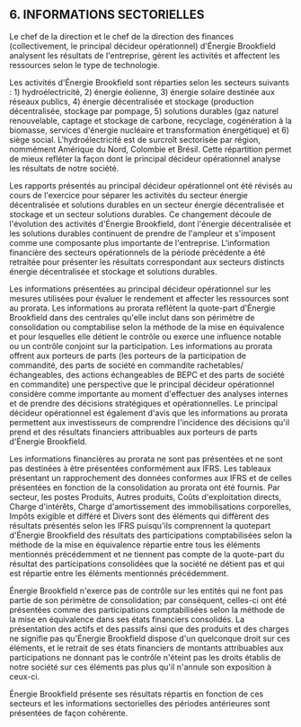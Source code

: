 ## 6. INFORMATIONS SECTORIELLES

Le chef de la direction et le chef de la direction des finances (collectivement, le principal décideur opérationnel) d'Énergie Brookfield analysent les résultats de l'entreprise, gèrent les activités et affectent les ressources selon le type de technologie.

Les activités d'Énergie Brookfield sont réparties selon les secteurs suivants : 1) hydroélectricité, 2) énergie éolienne, 3) énergie solaire destinée aux réseaux publics, 4) énergie décentralisée et stockage (production décentralisée, stockage par pompage, 5) solutions durables (gaz naturel renouvelable, captage et stockage de carbone, recyclage, cogénération à la biomasse, services d'énergie nucléaire et transformation énergétique) et 6) siège social. L'hydroélectricité est de surcroît sectorisée par région, nommément Amérique du Nord, Colombie et Brésil. Cette répartition permet de mieux refléter la façon dont le principal décideur opérationnel analyse les résultats de notre société.

Les rapports présentés au principal décideur opérationnel ont été révisés au cours de l'exercice pour séparer les activités du secteur énergie décentralisée et solutions durables en un secteur énergie décentralisée et stockage et un secteur solutions durables. Ce changement découle de l'évolution des activités d'Énergie Brookfield, dont l'énergie décentralisée et les solutions durables continuent de prendre de l'ampleur et s'imposent comme une composante plus importante de l'entreprise. L'information financière des secteurs opérationnels de la période précédente a été retraitée pour présenter les résultats correspondant aux secteurs distincts énergie décentralisée et stockage et solutions durables.

Les informations présentées au principal décideur opérationnel sur les mesures utilisées pour évaluer le rendement et affecter les ressources sont au prorata. Les informations au prorata reflètent la quote-part d'Énergie Brookfield dans des centrales qu'elle inclut dans son périmètre de consolidation ou comptabilise selon la méthode de la mise en équivalence et pour lesquelles elle détient le contrôle ou exerce une influence notable ou un contrôle conjoint sur la participation. Les informations au prorata offrent aux porteurs de parts (les porteurs de la participation de commandité, des parts de société en commandite rachetables/échangeables, des actions échangeables de BEPC et des parts de société en commandite) une perspective que le principal décideur opérationnel considère comme importante au moment d'effectuer des analyses internes et de prendre des décisions stratégiques et opérationnelles. Le principal décideur opérationnel est également d'avis que les informations au prorata permettent aux investisseurs de comprendre l'incidence des décisions qu'il prend et des résultats financiers attribuables aux porteurs de parts d'Énergie Brookfield.

Les informations financières au prorata ne sont pas présentées et ne sont pas destinées à être présentées conformément aux IFRS. Les tableaux présentant un rapprochement des données conformes aux IFRS et de celles présentées en fonction de la consolidation au prorata ont été fournis. Par secteur, les postes Produits, Autres produits, Coûts d'exploitation directs, Charge d'intérêts, Charge d'amortissement des immobilisations corporelles, Impôts exigible et différé et Divers sont des éléments qui diffèrent des résultats présentés selon les IFRS puisqu'ils comprennent la quotepart d'Énergie Brookfield des résultats des participations comptabilisées selon la méthode de la mise en équivalence répartie entre tous les éléments mentionnés précédemment et ne tiennent pas compte de la quote-part du résultat des participations consolidées que la société ne détient pas et qui est répartie entre les éléments mentionnés précédemment.

Énergie Brookfield n'exerce pas de contrôle sur les entités qui ne font pas partie de son périmètre de consolidation; par conséquent, celles-ci ont été présentées comme des participations comptabilisées selon la méthode de la mise en équivalence dans ses états financiers consolidés. La présentation des actifs et des passifs ainsi que des produits et des charges ne signifie pas qu'Énergie Brookfield dispose d'un quelconque droit sur ces éléments, et le retrait de ses états financiers de montants attribuables aux participations ne donnant pas le contrôle n'éteint pas les droits établis de notre société sur ces éléments pas plus qu'il n'annule son exposition à ceux-ci.

Énergie Brookfield présente ses résultats répartis en fonction de ces secteurs et les informations sectorielles des périodes antérieures sont présentées de façon cohérente.